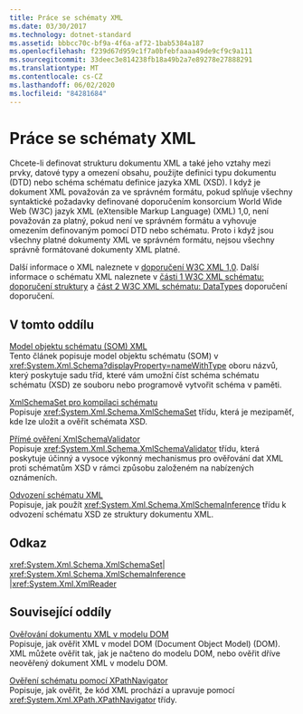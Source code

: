 ```yaml
---
title: Práce se schématy XML
ms.date: 03/30/2017
ms.technology: dotnet-standard
ms.assetid: bbbcc70c-bf9a-4f6a-af72-1bab5384a187
ms.openlocfilehash: f239d67d959c1f7a0bfebfaaaa49de9cf9c9a111
ms.sourcegitcommit: 33deec3e814238fb18a49b2a7e89278e27888291
ms.translationtype: MT
ms.contentlocale: cs-CZ
ms.lasthandoff: 06/02/2020
ms.locfileid: "84281684"
---
```

# <a name="working-with-xml-schemas"></a>Práce se schématy XML
Chcete-li definovat strukturu dokumentu XML a také jeho vztahy mezi prvky, datové typy a omezení obsahu, použijte definici typu dokumentu (DTD) nebo schéma schématu definice jazyka XML (XSD). I když je dokument XML považován za ve správném formátu, pokud splňuje všechny syntaktické požadavky definované doporučením konsorcium World Wide Web (W3C) jazyk XML (eXtensible Markup Language) (XML) 1,0, není považován za platný, pokud není ve správném formátu a vyhovuje omezením definovaným pomocí DTD nebo schématu. Proto i když jsou všechny platné dokumenty XML ve správném formátu, nejsou všechny správně formátované dokumenty XML platné.  
  
 Další informace o XML naleznete v [doporučení W3C XML 1,0](https://www.w3.org/TR/REC-xml/). Další informace o schématu XML naleznete v [části 1 W3C XML schématu: doporučení struktury](https://www.w3.org/TR/xmlschema-1/) a [část 2 W3C XML schématu: DataTypes](https://www.w3.org/TR/xmlschema-2/) doporučení doporučení.  
  
## <a name="in-this-section"></a>V tomto oddílu  
 [Model objektu schématu (SOM) XML](xml-schema-object-model-som.md)  
 Tento článek popisuje model objektu schématu (SOM) v <xref:System.Xml.Schema?displayProperty=nameWithType> oboru názvů, který poskytuje sadu tříd, které vám umožní číst schéma schématu schématu (XSD) ze souboru nebo programově vytvořit schéma v paměti.  
  
 [XmlSchemaSet pro kompilaci schématu](xmlschemaset-for-schema-compilation.md)  
 Popisuje <xref:System.Xml.Schema.XmlSchemaSet> třídu, která je mezipaměť, kde lze uložit a ověřit schémata XSD.  
  
 [Přímé ověření XmlSchemaValidator](xmlschemavalidator-push-based-validation.md)  
 Popisuje <xref:System.Xml.Schema.XmlSchemaValidator> třídu, která poskytuje účinný a vysoce výkonný mechanismus pro ověřování dat XML proti schématům XSD v rámci způsobu založeném na nabízených oznámeních.  
  
 [Odvození schématu XML](inferring-an-xml-schema.md)  
 Popisuje, jak použít <xref:System.Xml.Schema.XmlSchemaInference> třídu k odvození schématu XSD ze struktury dokumentu XML.  
  
## <a name="reference"></a>Odkaz  
 <xref:System.Xml.Schema.XmlSchemaSet>&#124; <xref:System.Xml.Schema.XmlSchemaInference> &#124;<xref:System.Xml.XmlReader>  
  
## <a name="related-sections"></a>Související oddíly  
 [Ověřování dokumentu XML v modelu DOM](validating-an-xml-document-in-the-dom.md)  
 Popisuje, jak ověřit XML v model DOM (Document Object Model) (DOM). XML můžete ověřit tak, jak je načteno do modelu DOM, nebo ověřit dříve neověřený dokument XML v modelu DOM.  
  
 [Ověření schématu pomocí XPathNavigator](schema-validation-using-xpathnavigator.md)  
 Popisuje, jak ověřit, že kód XML prochází a upravuje pomocí <xref:System.Xml.XPath.XPathNavigator> třídy.
